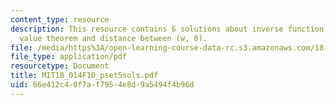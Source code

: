 ```yaml
---
content_type: resource
description: This resource contains 6 solutions about inverse function g?, the extreme
  value theorem and distance between (w, 0).
file: /media/https%3A/open-learning-course-data-rc.s3.amazonaws.com/18-014-calculus-with-theory-fall-2010/66e412c40f7af7954e8d9a5494f4b96d_MIT18_014F10_pset5sols.pdf
file_type: application/pdf
resourcetype: Document
title: MIT18_014F10_pset5sols.pdf
uid: 66e412c4-0f7a-f795-4e8d-9a5494f4b96d
---
```

